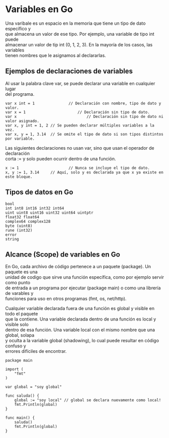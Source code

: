 # Variables en Go

Una varibale es un espacio en la memoria que tiene un tipo de dato específico y <br>
que almacena un valor de ese tipo. Por ejemplo, una variable de tipo int puede <br>
almacenar un valor de tip int (0, 1, 2, 3). En la mayoría de los casos, las variables<br>
tienen nombres que le asignamos al declararlas.

## Ejemplos de declaraciones de variables

Al usar la palabra clave var, se puede declarar una variable en cualquier lugar <br>
del programa.

```
var x int = 1				// Declaración con nombre, tipo de dato y valor.
var x = 1						// Declaración sin tipo de dato.
var x								// Declaración sin tipo de dato ni valor asignado. 
var x, y int = 1, 2	// Se pueden declarar múltiples variables a la vez.
var x, y = 1, 3.14	// Se omite el tipo de dato si son tipos distintos por variable.
```

Las siguientes declaraciones no usan var, sino que usan el operador de declaración <br>
corta := y solo pueden ocurrir dentro de una función.

```
x := 1						// Nunca se incluye el tipo de dato.
x, y := 1, 3.14		// Aquí, solo y es declarada ya que x ya existe en este bloque.
```

## Tipos de datos en Go

```
bool
int int8 int16 int32 int64 
uint uint8 uint16 uint32 uint64 uintptr
float32 float64
complex64 complex128 
byte (uint8)
rune (int32)
error
string
```

## Alcance (Scope) de variables en Go

En Go, cada archivo de código pertenece a un paquete (package). Un paquete es una <br>
unidad de codigo que sirve una función específica, como por ejemplo servir como punto <br>
de entrada a un programa por ejecutar (package main) o como una librería de varables y <br>
funciones para uso en otros programas (fmt, os, net/http).

Cualquier variable declarada fuera de una función es global y visible en todo el paquete <br>
que la contiene. Una variable declarada dentro de una función es local y visible solo <br>
dentro de esa función. Una variable local con el mismo nombre que una global, solapa <br>
y oculta a la variable global (shadowing), lo cual puede resultar en código confuso y <br>
errores difíciles de encontrar.

```
package main

import (
	"fmt"
)

var global = "soy global"

func saluda() {
	global := "soy local" // global se declara nuevamente como local!
	fmt.Println(global)
}

func main() {
	saluda()
	fmt.Println(global)
}
```
